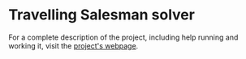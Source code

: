 Travelling Salesman solver
==========================
For a complete description of the project, including help running and working it, visit the [project's webpage](http://troydev.proggle.net/projects-salesman.php).

